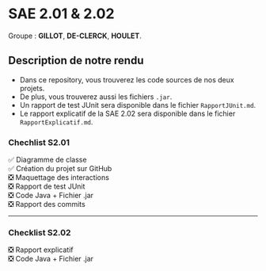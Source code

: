 # SAE 2.01 & 2.02

Groupe : **GILLOT**, **DE-CLERCK**, **HOULET**.

## Description de notre rendu

- Dans ce repository, vous trouverez les code sources de nos deux projets.
- De plus, vous trouverez aussi les fichiers `.jar`.
- Un rapport de test JUnit sera disponible dans le fichier `RapportJUnit.md`.
- Le rapport explicatif de la SAE 2.02 sera disponible dans le fichier `RapportExplicatif.md`.

### Chechlist S2.01

✅ Diagramme de classe <br>
✅ Création du projet sur GitHub <br>
❎ Maquettage des interactions <br>
❎ Rapport de test JUnit <br>
❎ Code Java + Fichier .jar <br>
❎ Rapport des commits <br>

<hr>

### Checklist S2.02

❎ Rapport explicatif <br>
❎ Code Java + Fichier .jar
